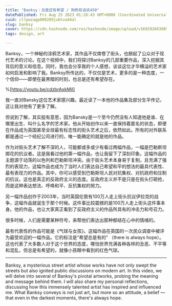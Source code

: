 ```yaml
---
title: "Banksy：总是还有希望 / 狗熊有话说458"
datePublished: Fri Aug 25 2023 01:28:43 GMT+0000 (Coordinated Universal Time)
cuid: cllpwzagp000209jubtva44al
slug: banksy
cover: https://cdn.hashnode.com/res/hashnode/image/upload/v1692926839852/ad2117cb-f717-4687-ba55-26ce76bd6109.jpeg
tags: design, art

---
```


Banksy，一个神秘的涂鸦艺术家，其作品不仅席卷了街头，也掀起了公众对于现代艺术的讨论。在这个视频中，我们将探讨Banksy的几部重要作品，深入挖掘其背后的意义和信息。同时，我也会分享我的个人感想，谈谈这位才华横溢的艺术家如何启发和影响了我。Banksy所传达的，不仅仅是艺术，更多的是一种态度，一个信仰——即使在最黑暗的时刻，也总是还有希望存在。

%[https://youtu.be/cdzbrAxkMjI] 

我一直对Bansky这位艺术家感兴趣。最近读了一本他的作品集及部分生平传记，这让我对他有了更多了解。

但说到了解，其实挺有意思，因为Bansky是一个至今仍然没有人知道他是谁、在哪里出生、叫什么名字的艺术家。他从开始创作以来一直保持着匿名的状态，即便在作品成为英国甚至全球最有标志性的街头艺术之后，依然如此。所有的对外联系都是通过一个经纪公司进行的，唯一能确定的就是他的作品。

作为对街头艺术了解不深的人，可能都或多或少有看过两幅作品，一幅是巴勒斯坦掷花的抗议者。这是我看过他的第一幅作品，也让我留下了深刻印象。这幅作品的主题源于动荡的以色列和巴勒斯坦冲突。由于街头艺术本身易于复制，且充满了强烈的表现力，这幅作品也成为了当时人们表达自己希望和平的想法的最具代表性、最有表现力的作品。其中，你可以感受到巴勒斯坦人民对抗集权、对抗政府和压制的抗议。这也是真正的反政府主义的态度。反政府主义并不是只是在街头打砸抢，而是这种表达想法、呼唤和平、反抗集权的努力。

另一幅作品创作于2003年，当时英国伦敦有100万人走上街头抗议伊拉克的战争，这幅作品就诞生于那个时候。这件事比较震撼的是100万人走上街头这件事本身。他的作品，也让大家真正看到了反政府主义的作品所具有的冲击力和号召力。

很多时候，人们是需要某种符号，来帮他们表达出那种郁结在心中的情绪的。

最有代表性的作品可能是《气球与女孩》。这幅作品在英国的一次民众调查中被评为最受欢迎的一幅作品。它的标注是“希望总是有的” （there is always hope）。这也代表了大多数人对于这个世界的态度，哪怕世界充满各种各样的丑恶、不平等和混乱，但总是有希望的，就像小孩眼中看到的红色气球。

---

Banksy, a mysterious street artist whose works have not only swept the streets but also ignited public discussions on modern art. In this video, we will delve into several of Banksy's pivotal artworks, probing the meaning and message behind them. I will also share my personal reflections, discussing how this immensely talented artist has inspired and influenced me. What Banksy conveys is not just art, but more so an attitude, a belief — that even in the darkest moments, there's always hope.